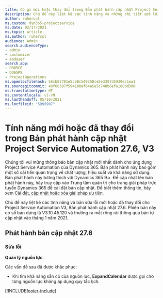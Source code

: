 ```yaml
---
title: Có gì mới hoặc thay đổi trong Bản phát hành cập nhật Project Service Automation 27.6, Bản vá, V3
description: Chủ đề này liệt kê các tính năng và những chi tiết sửa lỗi trong bản phát hành cập nhật Project Service Automation, bản vá 27.6, V3.
author: ruhercul
ms.custom: dyn365-projectservice
ms.date: 02/17/2021
ms.topic: article
ms.author: ruhercul
audience: Admin
search.audienceType:
- admin
- customizer
- enduser
search.app:
- D365CE
- D365PS
- ProjectOperations
ms.openlocfilehash: 58cb82701e5cb8c549250ce5e3397d5939ec1ea1
ms.sourcegitcommit: 40f68387f594180af64a5e5c748b6efa188bd300
ms.translationtype: HT
ms.contentlocale: vi-VN
ms.lasthandoff: 05/10/2021
ms.locfileid: "5996907"
---
```

# <a name="whats-new-or-changed-in-project-service-automation-update-release-276-v3"></a>Tính năng mới hoặc đã thay đổi trong Bản phát hành cập nhật Project Service Automation 27.6, V3

Chúng tôi vui mừng thông báo bản cập nhật mới nhất dành cho ứng dụng Project Service Automation của Dynamics 365. Bản phát hành này bao gồm một số cải tiến quan trọng về chất lượng, hiệu suất và khả năng sử dụng. Bản phát hành này tương thích với Dynamics 365 9.x. Để cập nhật lên bản phát hành này, hãy truy cập vào Trung tâm quản trị cho trang giải pháp trực tuyến Dynamics 365 để cài đặt bản cập nhật. Để biết thêm thông tin, hãy xem [Cài đặt, cập nhật hoặc xóa giải pháp ưu tiên](/power-platform/admin/install-remove-preferred-solution).

Chủ đề này liệt kê các tính năng và bản sửa lỗi mới hoặc đã thay đổi cho Project Service Automation V3, Bản phát hành cập nhật 27.6. Phiên bản này có số bản dựng là V3.10.45.120 và thường ra mắt rộng rãi thông qua bản tự cập nhật vào tháng 1 năm 2021.

## <a name="update-release-276"></a>Phát hành bản cập nhật 27.6

### <a name="bug-fixes"></a>Sửa lỗi


**Quản lý nguồn lực**

Các vấn đề sau đã được khắc phục:

- Khi tìm khả năng sẵn có của nguồn lực, **ExpandCalendar** được gọi cho từng nguồn lực không áp dụng quy tắc lịch.


[!INCLUDE[footer-include](../includes/footer-banner.md)]